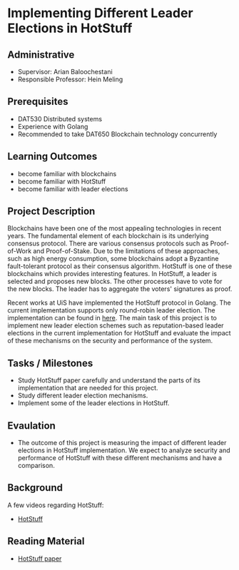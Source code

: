 # Implementing Different Leader Elections in HotStuff

## Administrative 

- Supervisor: Arian Baloochestani
- Responsible Professor: Hein Meling

## Prerequisites

 - DAT530 Distributed systems
 - Experience with Golang
 - Recommended to take DAT650 Blockchain technology concurrently 

## Learning Outcomes

- become familiar with blockchains
- become familiar with HotStuff
- become familiar with leader elections

## Project Description

Blockchains have been one of the most appealing technologies in recent years. The fundamental element of each blockchain is its underlying consensus protocol. There are various consensus protocols such as Proof-of-Work and Proof-of-Stake. Due to the limitations of these approaches, such as high energy consumption, some blockchains adopt a Byzantine fault-tolerant protocol as their consensus algorithm. HotStuff is one of these blockchains which provides interesting features. In HotStuff, a leader is selected and proposes new blocks. The other processes have to vote for the new blocks. The leader has to aggregate the voters' signatures as proof. 

Recent works at UiS have implemented the HotStuff protocol in Golang. The current implementation supports only round-robin leader election. The implementation can be found in [here](https://github.com/relab/hotstuff/). The main task of this project is to implement new leader election schemes such as reputation-based leader elections in the current implementation for HotStuff and evaluate the impact of these mechanisms on the security and performance of the system. 

## Tasks / Milestones

 - Study HotStuff paper carefully and understand the parts of its implementation that are needed for this project.
 - Study different leader election mechanisms.
 - Implement some of the leader elections in HotStuff.

## Evaulation

- The outcome of this project is measuring the impact of different leader elections in HotStuff implementation. We expect to analyze security and performance of HotStuff with these different mechanisms and have a comparison. 

 ## Background

 A few videos regarding HotStuff:

 - [HotStuff](https://www.youtube.com/watch?v=GAGW-c4hADA)

 ## Reading Material

 - [HotStuff paper](https://dl.acm.org/doi/pdf/10.1145/3293611.3331591)
